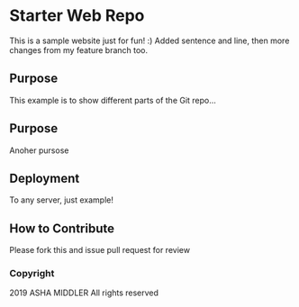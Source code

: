 # Starter Web Repo

This is a sample website just for fun! :) Added sentence
and line, then more changes from my feature branch too.

## Purpose

This example is to show different parts of the Git repo...

## Purpose

Anoher pursose

## Deployment

To any server, just example!

## How to Contribute

Please fork this and issue pull request for review

### Copyright

2019 ASHA MIDDLER All rights reserved